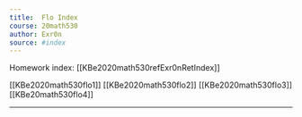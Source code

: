 ```yaml
---
title:  Flo Index
course: 20math530
author: Exr0n
source: #index
---
```


Homework index: [[KBe2020math530refExr0nRetIndex]]

[[KBe2020math530flo1]]
[[KBe2020math530flo2]]
[[KBe2020math530flo3]]
[[KBe20math530flo4]]

---
